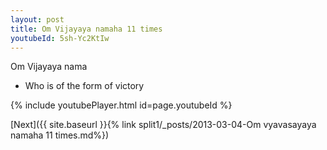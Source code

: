 ```yaml
---
layout: post
title: Om Vijayaya namaha 11 times
youtubeId: 5sh-Yc2KtIw
---
```

 
 
Om Vijayaya nama 
 
 -  Who is of the form of victory 
 
  
 
  
 
 
 
 
 
 


{% include youtubePlayer.html id=page.youtubeId %}
 
[Next]({{ site.baseurl }}{% link  split1/_posts/2013-03-04-Om vyavasayaya namaha 11 times.md%})
 
